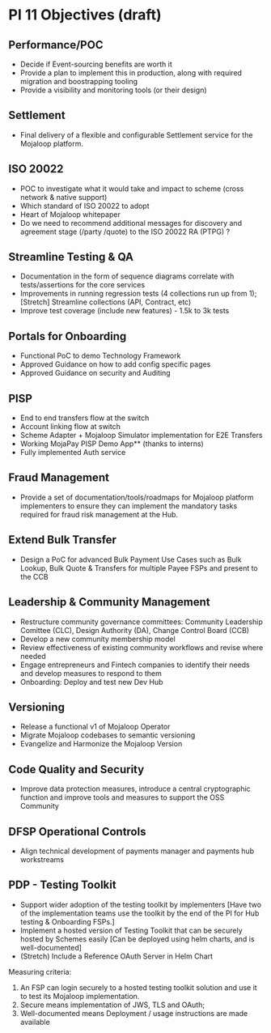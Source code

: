 # PI 11 Objectives (draft)

## Performance/POC
* Decide if Event-sourcing benefits are worth it
* Provide a plan to implement this in production, along with required  migration and boostrapping tooling
* Provide a visibility and monitoring tools (or their design)

## Settlement
* Final delivery of a flexible and configurable Settlement service for the Mojaloop platform.

## ISO 20022
* POC to investigate what it would take and impact to scheme (cross network & native support)
* Which standard of ISO 20022 to adopt
* Heart of Mojaloop whitepaper
* Do we need to recommend additional messages for discovery and agreement stage (/party /quote) to the ISO 20022 RA (PTPG) ?

## Streamline Testing & QA
* Documentation in the form of sequence diagrams correlate with tests/assertions for the core services
* Improvements in running regression tests (4 collections run up from 1); [Stretch] Streamline collections (API, Contract, etc)
* Improve test coverage (include new features) - 1.5k to 3k tests

## Portals for Onboarding
* Functional PoC to demo Technology Framework
* Approved Guidance on how to add config specific pages
* Approved Guidance on security and Auditing

## PISP
* End to end transfers flow at the switch
* Account linking flow at switch
* Scheme Adapter + Mojaloop Simulator implementation for E2E Transfers 
* Working MojaPay PISP Demo App** (thanks to interns)
* Fully implemented Auth service

## Fraud Management
* Provide a set of documentation/tools/roadmaps for Mojaloop platform implementers to ensure they can implement the mandatory tasks required for fraud risk management at the Hub.

## Extend Bulk Transfer
* Design a PoC for advanced Bulk Payment Use Cases such as Bulk Lookup, Bulk Quote & Transfers for multiple Payee FSPs and present to the CCB

## Leadership & Community Management
* Restructure community governance committees: Community Leadership Comittee (CLC), Design Authority (DA), Change Control Board (CCB)
* Develop a new community membership model
* Review effectiveness of existing community workflows and revise where needed
* Engage entrepreneurs and Fintech companies to identify their needs and develop measures to respond to them
* Onboarding: Deploy and test new Dev Hub 

## Versioning
* Release a functional v1 of Mojaloop Operator
* Migrate Mojaloop codebases to semantic versioning
* Evangelize and Harmonize the Mojaloop Version

## Code Quality and Security
* Improve data protection measures, introduce a central cryptographic function and improve tools and measures to support the OSS Community

## DFSP Operational Controls
* Align technical development of payments manager and payments hub workstreams

## PDP - Testing Toolkit
* Support wider adoption of the testing toolkit by implementers
[Have two of the implementation teams use the toolkit by the end of the PI for Hub testing & Onboarding FSPs.]
* Implement a hosted version of Testing Toolkit that can be securely hosted by Schemes easily
[Can be deployed using helm charts, and is well-documented]
* (Stretch) Include a Reference OAuth Server in Helm Chart

Measuring criteria:
1.	An FSP can login securely to a hosted testing toolkit solution and use it to test its Mojaloop implementation.
2.	Secure means implementation of JWS, TLS and OAuth;
3.	Well-documented means Deployment / usage instructions are made available

